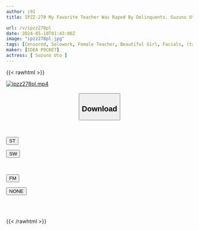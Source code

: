 ```yaml
---
author: j91
title: IPZZ-278 My Favorite Teacher Was Raped By Delinquents. Suzuno Uto

url: /v/ipzz278pl
date: 2024-05-10T01:43:00Z
image: "ipzz278pl.jpg"
tags: [Censored, Solowork, Female Teacher, Beautiful Girl, Facials, (tag-censored)	]
maker: [IDEA POCKET]
actress: [ Suzuno Uto ]
---
```



{{< rawhtml >}}

<div class="video" data-videoid="m9YB2pkmLJuV2q">
    <a href="javascript:;">
        <img src="/v/ipzz278pl/ipzz278pl.jpg" width="WIDTH" height="HEIGHT" alt="ipzz278pl.mp4" loading="lazy">
    </a>
</div>

<script type="text/javascript" src="https://j91.asia/asset/on-demand-st.js"></script>

<br>
  <link rel="stylesheet" href="https://j91.asia/asset/bs5.css">
  
  <center>
  <button class="btn btn-primary" type="button" data-bs-toggle="collapse" data-bs-target=".multi-collapse" aria-expanded="false" aria-controls="multiCollapseExample1 multiCollapseExample2"><h2>Download</h2></button></center>
</p>
<div class="row">
  <div class="col">
    <div class="collapse multi-collapse" id="multiCollapseExample1">
      <div class="card card-body">
	      	      <br>
<div class="buttons">  
<p><a href="https://streamtape.to/v/m9YB2pkmLJuV2q" target="_blank"><button class="btn-hover color-3"><i class="fa fa-download"></i> ST</button></a></p>
<p><a href="https://asnwish.com/bfri5n6fnglv" target="_blank"><button class="btn-hover color-2"><i class="fa fa-download"></i> SW</button></a></p></div>
    </div>
  </div>
</div>
  <div class="col">
    <div class="collapse multi-collapse" id="multiCollapseExample2">
      <div class="card card-body">
	      <br>
<div class="buttons">
<p><a href="https://filemoon.sx/d/37plhcg5m4e6"><button class="btn-hover color-8"><i class="fa fa-download"></i> FM</button></a></p>
<p><a href="javascript:;"><button class="btn-hover color-9"><i class="fa fa-download"></i> NONE</button></a></p></div>
<br><br>
      </div>
    </div>
  </div>
</div>

{{< /rawhtml >}}